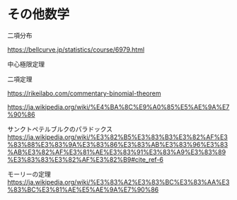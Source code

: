 # その他数学

二項分布

https://bellcurve.jp/statistics/course/6979.html


中心極限定理


二項定理

https://rikeilabo.com/commentary-binomial-theorem

https://ja.wikipedia.org/wiki/%E4%BA%8C%E9%A0%85%E5%AE%9A%E7%90%86


サンクトペテルブルクのパラドックス
https://ja.wikipedia.org/wiki/%E3%82%B5%E3%83%B3%E3%82%AF%E3%83%88%E3%83%9A%E3%83%86%E3%83%AB%E3%83%96%E3%83%AB%E3%82%AF%E3%81%AE%E3%83%91%E3%83%A9%E3%83%89%E3%83%83%E3%82%AF%E3%82%B9#cite_ref-6

モーリーの定理
https://ja.wikipedia.org/wiki/%E3%83%A2%E3%83%BC%E3%83%AA%E3%83%BC%E3%81%AE%E5%AE%9A%E7%90%86

